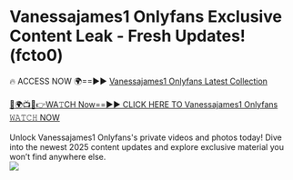# Vanessajames1 Onlyfans Exclusive Content Leak - Fresh Updates! (fcto0)

🔥 ACCESS NOW 🌍==►► <a href="https://tinyurl.com/kvy9nzfs" rel="nofollow">Vanessajames1 Onlyfans Latest Collection</a>
<br><br>
[🔴🌍📺📱👉WA𝚃CH Now==►► CLICK HERE TO Vanessajames1 Onlyfans 𝚆𝙰𝚃𝙲𝙷 NOW](https://tinyurl.com/kvy9nzfs)
<br><br>
Unlock Vanessajames1 Onlyfans's private videos and photos today! Dive into the newest 2025 content updates and explore exclusive material you won’t find anywhere else.
<br>
<a href="https://tinyurl.com/kvy9nzfs" rel="nofollow" data-target="animated-image.originalLink"><img src="https://camo.githubusercontent.com/8a4f000d20f83aca3bf7ec5f350d767afa0574a8a352519fd8cfa583a6f93a33/68747470733a2f2f692e696d6775722e636f6d2f644a486b345a712e676966" data-canonical-src="https://i.imgur.com/dJHk4Zq.gif" style="max-width: 100%; display: inline-block;" data-target="animated-image.originalImage"></a>
<br>
